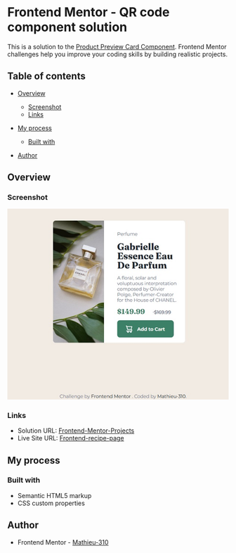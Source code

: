 # Frontend Mentor - QR code component solution

This is a solution to the [Product Preview Card Component](https://www.frontendmentor.io/learning-paths/building-responsive-layouts--z1qCXVqkD/steps/67b9f27f8e9721b35ed230b5/challenge/start). Frontend Mentor challenges help you improve your coding skills by building realistic projects. 

## Table of contents

- [Overview](#overview)
  - [Screenshot](#screenshot)
  - [Links](#links)
- [My process](#my-process)
  - [Built with](#built-with)

- [Author](#author)


## Overview

### Screenshot

![](/product-preview-card/asset/Preview.jpg)

### Links

- Solution URL: [Frontend-Mentor-Projects](https://github.com/Mathieu-310/Frontend-Mentor-Projects/tree/main/product-preview-card)
- Live Site URL: [Frontend-recipe-page](https://frontend-mentor-product-preview-card-virid.vercel.app/)

## My process

### Built with

- Semantic HTML5 markup
- CSS custom properties

## Author
- Frontend Mentor - [Mathieu-310](https://www.frontendmentor.io/profile/Mathieu-310)

